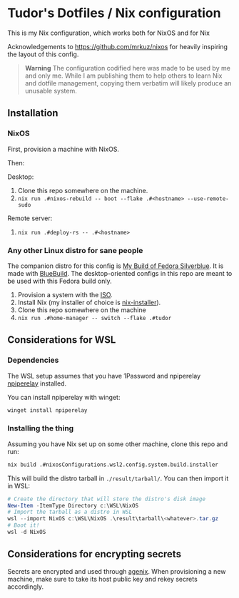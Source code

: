 # Tudor's Dotfiles / Nix configuration

This is my Nix configuration, which works both for NixOS and for Nix

Acknowledgements to https://github.com/mrkuz/nixos for heavily inspiring the layout of this config.

> **Warning**
> The configuration codified here was made to be used by me and only me.
> While I am publishing them to help others to learn Nix and dotfile management,
> copying them verbatim will likely produce an unusable system.

## Installation

### NixOS

First, provision a machine with NixOS.

Then:

Desktop:
1. Clone this repo somewhere on the machine.
2. `nix run .#nixos-rebuild -- boot --flake .#<hostname> --use-remote-sudo`

Remote server:
1. `nix run .#deploy-rs -- .#<hostname>`

### Any other Linux distro for sane people

The companion distro for this config is [My Build of Fedora Silverblue](https://github.com/tudurom/my-os).
It is made with [BlueBuild](https://blue-build.org). The desktop-oriented configs in this repo
are meant to be used with this Fedora build only.

1. Provision a system with the [ISO](https://github.com/tudurom/my-os/releases/tag/auto-iso).
2. Install Nix (my installer of choice is [nix-installer][nix-installer]).
3. Clone this repo somewhere on the machine
4. `nix run .#home-manager -- switch --flake .#tudor`

## Considerations for WSL

### Dependencies

The WSL setup assumes that you have 1Password and npiperelay [npiperelay] installed.

[npiperelay]: https://github.com/jstarks/npiperelay

You can install npiperelay with winget:

```powershell
winget install npiperelay
```

### Installing the thing

Assuming you have Nix set up on some other machine, clone this repo and run:

```bash
nix build .#nixosConfigurations.wsl2.config.system.build.installer
```

This will build the distro tarball in `./result/tarball/`. You can then import it in WSL:

```powershell
# Create the directory that will store the distro's disk image
New-Item -ItemType Directory c:\WSL\NixOS
# Import the tarball as a distro in WSL
wsl --import NixOS c:\WSL\NixOS .\result\tarball\<whatever>.tar.gz
# Boot it!
wsl -d NixOS
```

## Considerations for encrypting secrets

Secrets are encrypted and used through [agenix][agenix]. When provisioning a new machine, make sure to
take its host public key and rekey secrets accordingly.

[nix-installer]: https://github.com/DeterminateSystems/nix-installer
[agenix]: https://github.com/ryantm/agenix/
